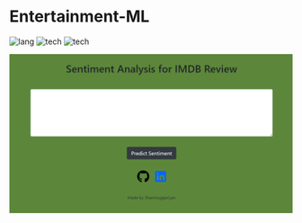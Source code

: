 # Entertainment-ML
![lang](https://img.shields.io/badge/Python-3.6-green)
![tech](https://img.shields.io/badge/WebFramework-Django-blue)
![tech](https://img.shields.io/badge/DeepLearning-Tensorflow--LSTM-brightgreen)

![png](readme-resources/entertainment_ml.PNG)
